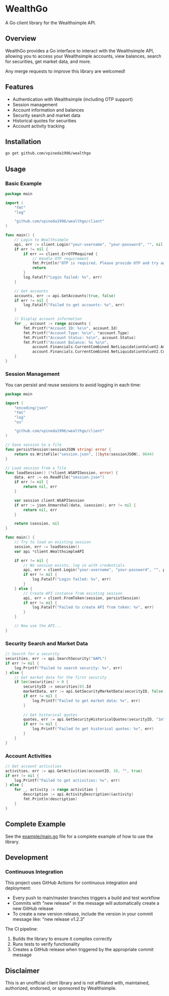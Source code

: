 # WealthGo

A Go client library for the Wealthsimple API.

## Overview

WealthGo provides a Go interface to interact with the Wealthsimple API, allowing you to access your Wealthsimple accounts, view balances, search for securities, get market data, and more.

Any merge requests to improve this library are welcomed!

## Features

- Authentication with Wealthsimple (including OTP support)
- Session management
- Account information and balances
- Security search and market data
- Historical quotes for securities
- Account activity tracking

## Installation

```bash
go get github.com/vpineda1996/wealthgo
```

## Usage

### Basic Example

```go
package main

import (
	"fmt"
	"log"

	"github.com/vpineda1996/wealthgo/client"
)

func main() {
	// Login to Wealthsimple
	api, err := client.Login("your-username", "your-password", "", nil, "")
	if err != nil {
		if err == client.ErrOTPRequired {
			// Handle OTP requirement
			fmt.Println("OTP is required. Please provide OTP and try again.")
			return
		}
		log.Fatalf("Login failed: %v", err)
	}

	// Get accounts
	accounts, err := api.GetAccounts(true, false)
	if err != nil {
		log.Fatalf("Failed to get accounts: %v", err)
	}

	// Display account information
	for _, account := range accounts {
		fmt.Printf("Account ID: %s\n", account.Id)
		fmt.Printf("Account Type: %s\n", *account.Type)
		fmt.Printf("Account Status: %s\n", account.Status)
		fmt.Printf("Account Balance: %s %s\n", 
			account.Financials.CurrentCombined.NetLiquidationValueV2.Amount,
			account.Financials.CurrentCombined.NetLiquidationValueV2.Currency)
	}
}
```

### Session Management

You can persist and reuse sessions to avoid logging in each time:

```go
package main

import (
	"encoding/json"
	"fmt"
	"log"
	"os"

	"github.com/vpineda1996/wealthgo/client"
)

// Save session to a file
func persistSession(sessionJSON string) error {
	return os.WriteFile("session.json", []byte(sessionJSON), 0644)
}

// Load session from a file
func loadSession() (*client.WSAPISession, error) {
	data, err := os.ReadFile("session.json")
	if err != nil {
		return nil, err
	}

	var session client.WSAPISession
	if err := json.Unmarshal(data, &session); err != nil {
		return nil, err
	}

	return &session, nil
}

func main() {
	// Try to load an existing session
	session, err := loadSession()
	var api *client.WealthsimpleAPI

	if err != nil {
		// No session exists, log in with credentials
		api, err = client.Login("your-username", "your-password", "", persistSession, "")
		if err != nil {
			log.Fatalf("Login failed: %v", err)
		}
	} else {
		// Create API instance from existing session
		api, err = client.FromToken(session, persistSession)
		if err != nil {
			log.Fatalf("Failed to create API from token: %v", err)
		}
	}

	// Now use the API...
}
```

### Security Search and Market Data

```go
// Search for a security
securities, err := api.SearchSecurity("AAPL")
if err != nil {
	log.Printf("Failed to search security: %v", err)
} else {
	// Get market data for the first security
	if len(securities) > 0 {
		securityID := securities[0].Id
		marketData, err := api.GetSecurityMarketData(securityID, false)
		if err != nil {
			log.Printf("Failed to get market data: %v", err)
		}
		
		// Get historical quotes
		quotes, err := api.GetSecurityHistoricalQuotes(securityID, "1m")
		if err != nil {
			log.Printf("Failed to get historical quotes: %v", err)
		}
	}
}
```

### Account Activities

```go
// Get account activities
activities, err := api.GetActivities(accountID, 10, "", true)
if err != nil {
	log.Printf("Failed to get activities: %v", err)
} else {
	for _, activity := range activities {
		description := api.ActivityDescription(&activity)
		fmt.Println(description)
	}
}
```

## Complete Example

See the [example/main.go](example/main.go) file for a complete example of how to use the library.

## Development

### Continuous Integration

This project uses GitHub Actions for continuous integration and deployment:

- Every push to main/master branches triggers a build and test workflow
- Commits with "new release" in the message will automatically create a new GitHub release
- To create a new version release, include the version in your commit message like: "new release v1.2.3"

The CI pipeline:
1. Builds the library to ensure it compiles correctly
2. Runs tests to verify functionality
3. Creates a GitHub release when triggered by the appropriate commit message

## Disclaimer

This is an unofficial client library and is not affiliated with, maintained, authorized, endorsed, or sponsored by Wealthsimple.